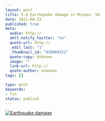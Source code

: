 ```yaml
---
layout: post
title: 5.8 Earthquake damage in McLean, VA
date: 2011-08-23
published: true
meta:
  audio: http://
  aktt_notify_twitter: "no"
  quote-url: http://
  _edit_last: "1"
  _thumbnail_id: "910060252"
  quote-copy: Unknown
  image: ""
  link-url: http://
  quote-author: Unknown
tags: []

type: post
keywords:
- fun
status: publish
---
```



[![](http://media.eick.us/2011/08/2011-08-23-at-20.26.34-500x373.jpg "Earthquake damage")](http://media.eick.us/2011/08/2011-08-23-at-20.26.34.jpg)

